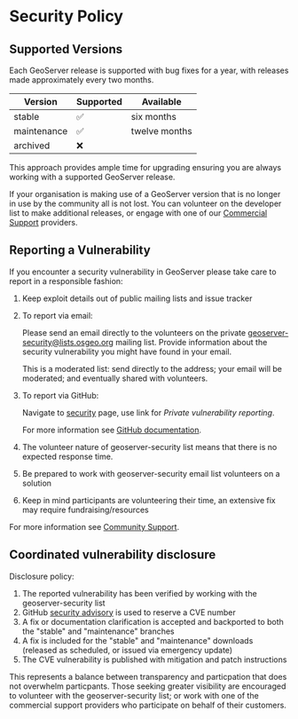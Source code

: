 # Security Policy

## Supported Versions

Each GeoServer release is supported with bug fixes for a year, with releases made approximately every two months.

| Version     | Supported          | Available               |
| ----------- | ------------------ |------------------------ |
| stable      | :white_check_mark: | six months              |
| maintenance | :white_check_mark: | twelve months           |
| archived    | :x:                |                         |

This approach provides ample time for upgrading ensuring you are always working with a supported GeoServer release.

If your organisation is making use of a GeoServer version that is no longer in use by the community all is not lost.
You can volunteer on the developer list to make additional releases, or engage with one of our
[Commercial Support](http://geoserver.org/support/) providers.

## Reporting a Vulnerability

If you encounter a security vulnerability in GeoServer please take care to report in a responsible fashion:

1. Keep exploit details out of public mailing lists and issue tracker

2. To report via email:

   Please send an email directly to the volunteers on the private geoserver-security@lists.osgeo.org mailing list.
   Provide information about the security vulnerability you might have found in your email.

   This is a moderated list: send directly to the address; your email will be moderated; and eventually shared with volunteers.
  
3. To report via GitHub:

   Navigate to [security](https://github.com/geoserver/geoserver/security) page, use link for *Private vulnerability reporting*.

   For more information see [GitHub documentation](https://docs.github.com/en/code-security/security-advisories/guidance-on-reporting-and-writing-information-about-vulnerabilities/privately-reporting-a-security-vulnerability#privately-reporting-a-security-vulnerability).

5. The volunteer nature of geoserver-security list means that there is no expected response time.

6. Be prepared to work with geoserver-security email list volunteers on a solution

7. Keep in mind participants are volunteering their time, an extensive fix may require fundraising/resources

For more information see [Community Support](http://geoserver.org/comm/).

## Coordinated vulnerability disclosure

Disclosure policy:

1. The reported vulnerability has been verified by working with the geoserver-security list
2. GitHub [security advisory](https://github.com/geoserver/geoserver/security) is used to reserve a CVE number
3. A fix or documentation clarification is accepted and backported to both the "stable" and "maintenance" branches
4. A fix is included for the "stable" and "maintenance" downloads (released as scheduled, or issued via emergency update)
6. The CVE vulnerability is published with mitigation and patch instructions

This represents a balance between transparency and particpation that does not overwhelm particpants. 
Those seeking greater visibility are encouraged to volunteer with the geoserver-security list;
or work with one of the commercial support providers who participate on behalf of their customers.
